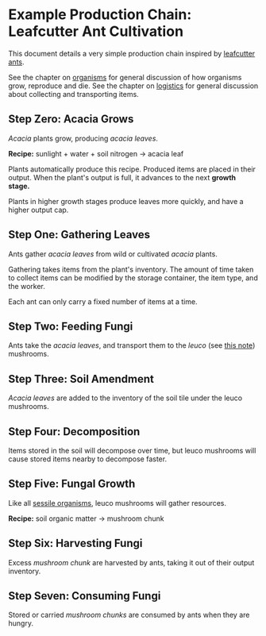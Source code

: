 # Example Production Chain: Leafcutter Ant Cultivation

This document details a very simple production chain inspired by [leafcutter ants](https://en.wikipedia.org/wiki/Leafcutter_ant).

See the chapter on [organisms](../organisms/index.md) for general discussion of how organisms grow, reproduce and die.
See the chapter on [logistics](../logistics/index.md) for general discussion about collecting and transporting items.

## Step Zero: Acacia Grows

*Acacia* plants grow, producing *acacia leaves*.

**Recipe:** sunlight + water + soil nitrogen -> acacia leaf

Plants automatically produce this recipe.
Produced items are placed in their output.
When the plant's output is full, it advances to the next **growth stage.**

Plants in higher growth stages produce leaves more quickly, and have a higher output cap.

## Step One: Gathering Leaves

Ants gather *acacia leaves* from wild or cultivated *acacia* plants.

Gathering takes items from the plant's inventory.
The amount of time taken to collect items can be modified by the storage container, the item type, and the worker.

Each ant can only carry a fixed number of items at a time.

## Step Two: Feeding Fungi

Ants take the *acacia leaves*, and transport them to the *leuco* (see [this note](https://en.wikipedia.org/wiki/Atta_sexdens#Fungus_cultivation)) mushrooms.

## Step Three: Soil Amendment

*Acacia leaves* are added to the inventory of the soil tile under the leuco mushrooms.

## Step Four: Decomposition

Items stored in the soil will decompose over time, but leuco mushrooms will cause stored items nearby to decompose faster.

## Step Five: Fungal Growth

Like all [sessile organisms](../organisms/sessile-organisms.md), leuco mushrooms will gather resources.

**Recipe:** soil organic matter -> mushroom chunk

## Step Six: Harvesting Fungi

Excess *mushroom chunk* are harvested by ants, taking it out of their output inventory.

## Step Seven: Consuming Fungi

Stored or carried *mushroom chunks* are consumed by ants when they are hungry.
